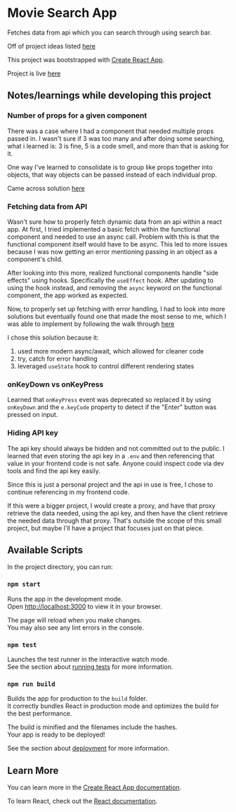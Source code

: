 # Movie Search App

Fetches data from api which you can search through using search bar.

Off of project ideas listed [here](https://medium.com/gitconnected/9-projects-you-can-do-to-become-a-front-end-master-in-2023-a4389153148c)

This project was bootstrapped with [Create React App](https://github.com/facebook/create-react-app).

Project is live [here](https://marvelous-capybara-5bb320.netlify.app/)

## Notes/learnings while developing this project

### Number of props for a given component

There was a case where I had a component that needed multiple props passed in. I wasn't sure if 3 was too many and after doing some searching, what i learned is: 3 is fine, 5 is a code smell, and more than that is asking for it.

One way I've learned to consolidate is to group like props together into objects, that way objects can be passed instead of each individual prop.

Came across solution [here](https://stackoverflow.com/questions/64386560/how-many-props-is-recommended-in-a-react-component#:~:text=I%20follow%20this%20rule%20of,clear%20and%20easy%20to%20maintain)

### Fetching data from API

Wasn't sure how to properly fetch dynamic data from an api within a react app. At first, I tried implemented a basic fetch within the functional component and needed to use an async call. Problem with this is that the functional component itself would have to be async. This led to more issues because I was now getting an error mentioning passing in an object as a component's child.

After looking into this more, realized functional components handle "side effects" using hooks. Specifically the `useEffect` hook. After updating to using the hook instead, and removing the `async` keyword on the functional component, the app worked as expected.

Now, to properly set up fetching with error handling, I had to look into more solutions but eventually found one that made the most sense to me, which I was able to implement by following the walk through [here](https://blog.logrocket.com/modern-api-data-fetching-methods-react/)

I chose this solution because it:

1. used more modern async/await, which allowed for cleaner code
2. try, catch for error handling
3. leveraged `useState` hook to control different rendering states

### onKeyDown vs onKeyPress

Learned that `onKeyPress` event was deprecated so replaced it by using `onKeyDown` and the `e.keyCode` property to detect if the "Enter" button was pressed on input.

### Hiding API key

The api key should always be hidden and not committed out to the public. I learned that even storing the api key in a `.env` and then referencing that value in your frontend code is not safe. Anyone could inspect code via dev tools and find the api key easily.

Since this is just a personal project and the api in use is free, I chose to continue referencing in my frontend code.

If this were a bigger project, I would create a proxy, and have that proxy retrieve the data needed, using the api key, and then have the client retrieve the needed data through that proxy. That's outside the scope of this small project, but maybe I'll have a project that focuses just on that piece.

## Available Scripts

In the project directory, you can run:

### `npm start`

Runs the app in the development mode.\
Open [http://localhost:3000](http://localhost:3000) to view it in your browser.

The page will reload when you make changes.\
You may also see any lint errors in the console.

### `npm test`

Launches the test runner in the interactive watch mode.\
See the section about [running tests](https://facebook.github.io/create-react-app/docs/running-tests) for more information.

### `npm run build`

Builds the app for production to the `build` folder.\
It correctly bundles React in production mode and optimizes the build for the best performance.

The build is minified and the filenames include the hashes.\
Your app is ready to be deployed!

See the section about [deployment](https://facebook.github.io/create-react-app/docs/deployment) for more information.

## Learn More

You can learn more in the [Create React App documentation](https://facebook.github.io/create-react-app/docs/getting-started).

To learn React, check out the [React documentation](https://reactjs.org/).